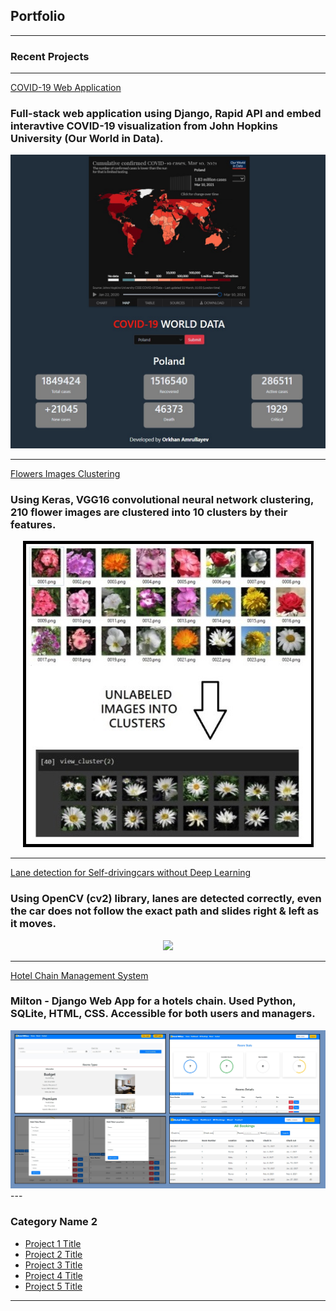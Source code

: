 ## Portfolio

---

### Recent Projects
---
[COVID-19 Web Application](https://github.com/orkhan-amrullayev/covid19)
<br>
### Full-stack web application using Django, Rapid API and embed interavtive COVID-19 visualization from John Hopkins University (Our World in Data).
<div align="center"> 
<img src="images/covid12.jpg?raw=true"/>
</div>

---
[Flowers Images Clustering](https://github.com/orkhan-amrullayev/Image_Clustering_Flowers)
<br>
### Using Keras, VGG16 convolutional neural network clustering, 210 flower images are clustered into 10 clusters by their features. 
<div align="center"> 
<img src="images/flowers.jpg?raw=true"/>
</div>

---
[Lane detection for Self-drivingcars without Deep Learning](https://github.com/orkhan-amrullayev/hotels_chain_management/)
<br>
### Using OpenCV (cv2) library, lanes are detected correctly, even the car does not follow the exact path and slides right & left as it moves.
<div align="center"> 
<img src="https://user-images.githubusercontent.com/64093617/111855055-e80d2100-8922-11eb-8f7b-b76dccc1d999.gif"/ >
</div>

---
[Hotel Chain Management System](https://github.com/orkhan-amrullayev/hotels_chain_management/)
<br>
### Milton - Django Web App for a hotels chain. Used Python, SQLite, HTML, CSS. Accessible for both users and managers.
<div align="center"> 
<img src="images/hotel.jpg?raw=true"/>
</div>
---

### Category Name 2

- [Project 1 Title](http://example.com/)
- [Project 2 Title](http://example.com/)
- [Project 3 Title](http://example.com/)
- [Project 4 Title](http://example.com/)
- [Project 5 Title](http://example.com/)

---

